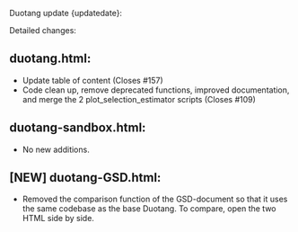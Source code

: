 Duotang update {updatedate}:  

Detailed changes:
## duotang.html:
* Update table of content (Closes #157)
* Code clean up, remove deprecated functions, improved documentation, and merge the 2 plot_selection_estimator scripts (Closes #109)

## duotang-sandbox.html:
* No new additions.

## [NEW] duotang-GSD.html:
* Removed the comparison function of the GSD-document so that it uses the same codebase as the base Duotang. To compare, open the two HTML side by side. 
